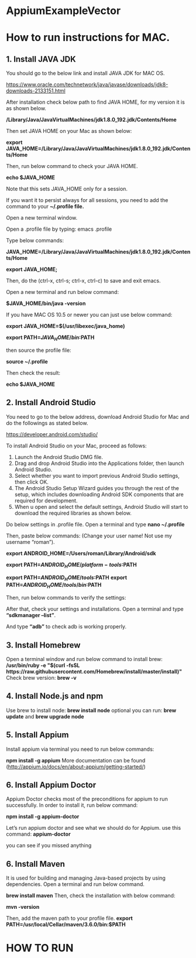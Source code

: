 # AppiumExampleVector

<h1>How to run instructions for MAC.</h1>

<h2>1. Install JAVA JDK</h2>

  You should go to the below link and install JAVA JDK for MAC OS.

  https://www.oracle.com/technetwork/java/javase/downloads/jdk8-downloads-2133151.html

  After installation check below path to find JAVA HOME, for my version it is as shown below.

  <b>/Library/Java/JavaVirtualMachines/jdk1.8.0_192.jdk/Contents/Home</b>
  
  Then set JAVA HOME on your Mac as shown below:

  <b>export JAVA_HOME=/Library/Java/JavaVirtualMachines/jdk1.8.0_192.jdk/Contents/Home</b>
  
  Then, run below command to check your JAVA HOME.
  
   <b>echo $JAVA_HOME</b>

  Note that this sets JAVA_HOME only for a session. 
  
  If you want it to persist always for all sessions, you need to add the command to your <b>~/.profile file.</b>

  Open a new terminal window.
  
  Open a .profile file by typing: emacs .profile
  
  Type below commands:
  
  <b>JAVA_HOME=/Library/Java/JavaVirtualMachines/jdk1.8.0_192.jdk/Contents/Home</b>
  
  <b>export JAVA_HOME;</b>
  
  Then, do the (ctrl-x, ctrl-s; ctrl-x, ctrl-c) to save and exit emacs.
  
  Open a new terminal and run below command:
  
 <b> $JAVA_HOME/bin/java -version</b>
  
  If you have MAC OS 10.5 or newer you can just use below command:

  <b>export JAVA_HOME=$(/usr/libexec/java_home)</b>
  
  <b>export PATH=$JAVA_HOME/bin:$PATH</b>
  
  then source the profile file:
  
  <b>source ~/.profile</b>
  
  Then check the result:
  
  <b>echo $JAVA_HOME</b>
  
  
 <h2> 2. Install Android Studio</h2>
  You need to go to the below address, download Android Studio for Mac and do the followings as stated below.

https://developer.android.com/studio/

 To install Android Studio on your Mac, proceed as follows:

1) Launch the Android Studio DMG file.
2) Drag and drop Android Studio into the Applications folder, then launch Android Studio.
3) Select whether you want to import previous Android Studio settings, then click OK.
4) The Android Studio Setup Wizard guides you through the rest of the setup, which includes downloading Android SDK components that are required for development.
5) When u open and select the default settings, Android Studio will start to download the required libraries as shown below.

Do below settings in .profile file. Open a terminal and type
<b>nano ~/.profile</b>

Then, paste below commands: (Change your user name! Not use my username “roman”).

<b>export ANDROID_HOME=/Users/roman/Library/Android/sdk</b>

<b>export PATH=$ANDROID_HOME/platform-tools:$PATH</b>

<b>export PATH=$ANDROID_HOME/tools:$PATH</b>
<b>export PATH=$ANDROID_HOME/tools/bin:$PATH</b>

Then, run below commands to verify the settings:

After that, check your settings and installations. Open a terminal and type <b>“sdkmanager –list”</b>.

And type <b>“adb”</b> to check adb is working properly.

<h2>3. Install Homebrew</h2>
Open a terminal window and run below command to install brew:
<b>
/usr/bin/ruby -e "$(curl -fsSL https://raw.githubusercontent.com/Homebrew/install/master/install)"</b>
Check brew version: <b>brew -v</b>

<h2>4. Install Node.js and npm</h2>
Use brew to install node: <b> brew install node</b>
optional you can run: <b>brew update</b> and <b>brew upgrade node</b> 

<h2>5. Install Appium</h2>
Install appium via terminal you need to run below commands:

<b>npm install -g appium</b>
More documentation can be found (http://appium.io/docs/en/about-appium/getting-started/)

<h2>6. Install Appium Doctor</h2>

Appium Doctor checks most of the preconditions for appium to run successfully. In order to install it, run below command:

<b>npm install -g appium-doctor</b>

Let’s run appium doctor and see what we should do for Appium.
use this command: <b>appium-doctor</b>

you can see if you missed anything

<h2>6. Install Maven</h2>
It is used for building and managing Java-based projects by using dependencies. Open a terminal and run below command.

<b>brew install maven</b>
Then, check the installation with below command:

<b>mvn -version</b>

Then, add the maven path to your profile file.
<b>
export PATH=/usr/local/Cellar/maven/3.6.0/bin:$PATH</b>


<h1> HOW TO RUN</h1>
